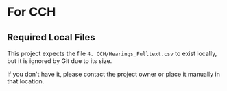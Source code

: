 # For CCH

## Required Local Files

This project expects the file `4. CCH/Hearings_Fulltext.csv` to exist locally, but it is ignored by Git due to its size.

If you don't have it, please contact the project owner or place it manually in that location.